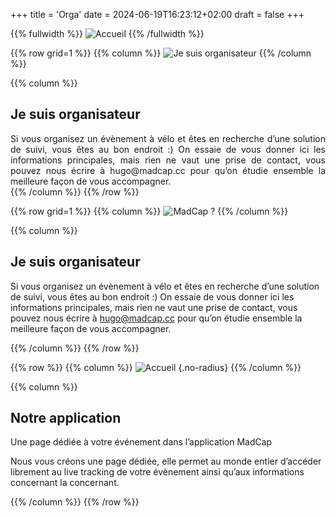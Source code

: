 +++
title = 'Orga'
date = 2024-06-19T16:23:12+02:00
draft = false
+++


{{% fullwidth %}}
![Accueil](/orga/im-orga-0000.png)
{{% /fullwidth %}}







<!-- ######  ligne Je suis organisateur GRILLE  ###### ? -->


{{% row grid=1  %}}
{{% column %}}
![Je suis organisateur](/orga/im-orga-001.png)
{{% /column %}}

{{% column %}}
## <div style="text-align: left"> Je suis organisateur </div>

<div style="text-align: justify"> Si vous organisez un évènement à vélo et êtes en recherche d’une solution de suivi, vous êtes au bon endroit :) On essaie de vous donner ici les informations principales, mais rien ne vaut une prise de contact, vous pouvez nous écrire à hugo@madcap.cc pour qu’on étudie ensemble la meilleure façon de vous accompagner. </div>
{{% /column %}}
{{% /row %}}











{{% row grid=1  %}}
{{% column %}}
![MadCap ?](/orga/im-orga-001.png)
{{% /column %}}

{{% column %}}
## Je suis organisateur

Si vous organisez un évènement à vélo et êtes en recherche d’une solution de suivi, vous êtes au bon endroit :) On essaie de vous donner ici les informations principales, mais rien ne vaut une prise de contact, vous pouvez nous écrire à hugo@madcap.cc pour qu’on étudie ensemble la meilleure façon de vous accompagner.

{{% /column %}}
{{% /row %}}














{{% row  %}}
{{% column %}}
![Accueil](/orga/im-orga-002.png)
{.no-radius}
{{% /column %}}

{{% column %}}
## Notre application

Une page dédiée à votre événement dans l’application MadCap

Nous vous créons une page dédiée, elle permet au monde entier d’accéder librement au live tracking de votre évènement ainsi qu’aux informations concernant la concernant.

{{% /column %}}
{{% /row %}}
